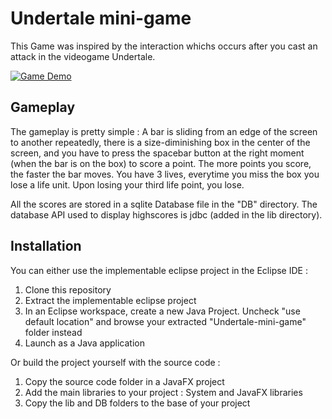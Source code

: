 # Undertale mini-game 

This Game was inspired by the interaction whichs occurs after you cast an attack in the videogame Undertale.

[![Game Demo](https://j.gifs.com/Jyn5m2.gif)](https://gifs.com/gif/game-demo-Jyn5m2)

## Gameplay

The gameplay is pretty simple : A bar is sliding from an edge of the screen to another repeatedly, there is a size-diminishing box in the center of the screen, and you have to press the spacebar button at the right moment (when the bar is on the box) to score a point. The more points you score, the faster the bar moves. You have 3 lives, everytime you miss the box you lose a life unit. Upon losing your third life point, you lose.

All the scores are stored in a sqlite Database file in the "DB" directory. The database API used to display highscores is jdbc (added in the lib directory).

## Installation

You can either use the implementable eclipse project in the Eclipse IDE :
1. Clone this repository
2. Extract the implementable eclipse project
3. In an Eclipse workspace, create a new Java Project. Uncheck "use default location" and browse your extracted "Undertale-mini-game" folder instead
4. Launch as a Java application

Or build the project yourself with the source code :
1. Copy the source code folder in a JavaFX project
2. Add the main libraries to your project : System and JavaFX libraries
3. Copy the lib and DB folders to the base of your project
 
 

